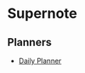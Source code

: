 # Supernote

## Planners

- [Daily Planner](https://github.com/iocanel/supernote/blob/main/Daily%20Planner.pdf)


